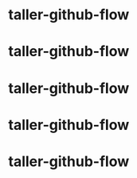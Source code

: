 # taller-github-flow
# taller-github-flow
# taller-github-flow
# taller-github-flow
# taller-github-flow
